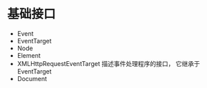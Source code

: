 # 基础接口

- Event
- EventTarget
- Node
- Element
- XMLHttpRequestEventTarget 描述事件处理程序的接口， 它继承于 EventTarget
- Document

